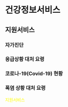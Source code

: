 # 건강정보서비스



## 지원서비스
### 자가진단
### 응급상황 대처 요령
### 코로나-19(Covid-19) 현황
### 폭염 상황 대처 요령

<span style="color:yellow">지원서비스</span>
